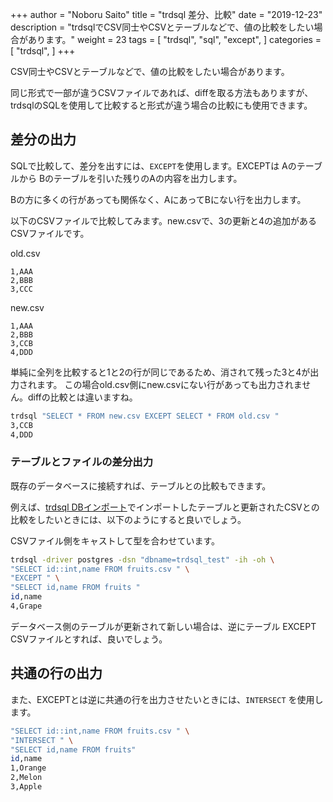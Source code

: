 +++
author = "Noboru Saito"
title = "trdsql 差分、比較"
date = "2019-12-23"
description = "trdsqlでCSV同士やCSVとテーブルなどで、値の比較をしたい場合があります。"
weight = 23
tags = [
    "trdsql",
    "sql",
    "except",
]
categories = [
    "trdsql",
]
+++

CSV同士やCSVとテーブルなどで、値の比較をしたい場合があります。

同じ形式で一部が違うCSVファイルであれば、diffを取る方法もありますが、trdsqlのSQLを使用して比較すると形式が違う場合の比較にも使用できます。

## 差分の出力

SQLで比較して、差分を出すには、`EXCEPT`を使用します。EXCEPTは Aのテーブルから Bのテーブルを引いた残りのAの内容を出力します。

Bの方に多くの行があっても関係なく、AにあってBにない行を出力します。

以下のCSVファイルで比較してみます。new.csvで、3の更新と4の追加があるCSVファイルです。

old.csv

```CSV
1,AAA
2,BBB
3,CCC
```

new.csv

```CSV
1,AAA
2,BBB
3,CCB
4,DDD
```

単純に全列を比較すると1と2の行が同じであるため、消されて残った3と4が出力されます。
この場合old.csv側にnew.csvにない行があっても出力されません。diffの比較とは違いますね。

```sh
trdsql "SELECT * FROM new.csv EXCEPT SELECT * FROM old.csv "
3,CCB
4,DDD
```

### テーブルとファイルの差分出力

既存のデータベースに接続すれば、テーブルとの比較もできます。

例えば、[trdsql DBインポート](../15_import)でインポートしたテーブルと更新されたCSVとの比較をしたいときには、以下のようにすると良いでしょう。

CSVファイル側をキャストして型を合わせています。

```sh
trdsql -driver postgres -dsn "dbname=trdsql_test" -ih -oh \
"SELECT id::int,name FROM fruits.csv " \
"EXCEPT " \
"SELECT id,name FROM fruits "
id,name
4,Grape
```

データベース側のテーブルが更新されて新しい場合は、逆にテーブル EXCEPT CSVファイルとすれば、良いでしょう。

## 共通の行の出力

また、EXCEPTとは逆に共通の行を出力させたいときには、`INTERSECT` を使用します。

```sh
"SELECT id::int,name FROM fruits.csv " \
"INTERSECT " \
"SELECT id,name FROM fruits"
id,name
1,Orange
2,Melon
3,Apple
```
